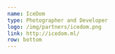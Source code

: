```yaml
---
name: IceDom
type: Photographer and Developer
logo: /img/partners/icedom.png
link: http://icedom.ml/
row: bottom
---
```

